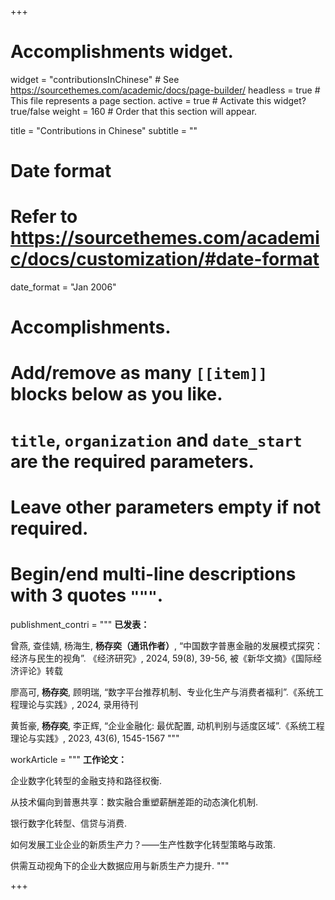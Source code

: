 +++
# Accomplishments widget.
widget = "contributionsInChinese"  # See https://sourcethemes.com/academic/docs/page-builder/
headless = true  # This file represents a page section.
active = true  # Activate this widget? true/false
weight = 160  # Order that this section will appear.

title = "Contributions in Chinese"
subtitle = ""

# Date format
#   Refer to https://sourcethemes.com/academic/docs/customization/#date-format
date_format = "Jan 2006"

# Accomplishments.
#   Add/remove as many `[[item]]` blocks below as you like.
#   `title`, `organization` and `date_start` are the required parameters.
#   Leave other parameters empty if not required.
#   Begin/end multi-line descriptions with 3 quotes `"""`.



publishment_contri = """
**已发表：**

曾燕, 查佳婧, 杨海生, **杨存奕（通讯作者）**, “中国数字普惠金融的发展模式探究：经济与民生的视角”. 《经济研究》, 2024, 59(8), 39-56, 被《新华文摘》《国际经济评论》转载

廖高可, **杨存奕**, 顾明瑞, “数字平台推荐机制、专业化生产与消费者福利”.《系统工程理论与实践》, 2024, 录用待刊

黄哲豪, **杨存奕**, 李正辉, “企业金融化: 最优配置, 动机判别与适度区域”.《系统工程理论与实践》, 2023, 43(6), 1545-1567
"""


workArticle = """
**工作论文：**

企业数字化转型的金融支持和路径权衡. 

从技术偏向到普惠共享：数实融合重塑薪酬差距的动态演化机制.

银行数字化转型、信贷与消费. 

如何发展工业企业的新质生产力？——生产性数字化转型策略与政策. 

供需互动视角下的企业大数据应用与新质生产力提升.
"""

+++
